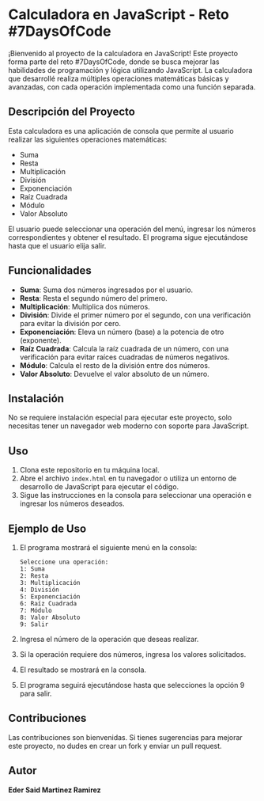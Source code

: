 # Calculadora en JavaScript - Reto #7DaysOfCode

¡Bienvenido al proyecto de la calculadora en JavaScript! Este proyecto forma parte del reto #7DaysOfCode, donde se busca mejorar las habilidades de programación y lógica utilizando JavaScript. La calculadora que desarrollé realiza múltiples operaciones matemáticas básicas y avanzadas, con cada operación implementada como una función separada.

## Descripción del Proyecto

Esta calculadora es una aplicación de consola que permite al usuario realizar las siguientes operaciones matemáticas:

- Suma
- Resta
- Multiplicación
- División
- Exponenciación
- Raíz Cuadrada
- Módulo
- Valor Absoluto

El usuario puede seleccionar una operación del menú, ingresar los números correspondientes y obtener el resultado. El programa sigue ejecutándose hasta que el usuario elija salir.

## Funcionalidades

- **Suma**: Suma dos números ingresados por el usuario.
- **Resta**: Resta el segundo número del primero.
- **Multiplicación**: Multiplica dos números.
- **División**: Divide el primer número por el segundo, con una verificación para evitar la división por cero.
- **Exponenciación**: Eleva un número (base) a la potencia de otro (exponente).
- **Raíz Cuadrada**: Calcula la raíz cuadrada de un número, con una verificación para evitar raíces cuadradas de números negativos.
- **Módulo**: Calcula el resto de la división entre dos números.
- **Valor Absoluto**: Devuelve el valor absoluto de un número.

## Instalación

No se requiere instalación especial para ejecutar este proyecto, solo necesitas tener un navegador web moderno con soporte para JavaScript.

## Uso

1. Clona este repositorio en tu máquina local.
2. Abre el archivo `index.html` en tu navegador o utiliza un entorno de desarrollo de JavaScript para ejecutar el código.
3. Sigue las instrucciones en la consola para seleccionar una operación e ingresar los números deseados.

## Ejemplo de Uso

1. El programa mostrará el siguiente menú en la consola:

    ```
    Seleccione una operación:
    1: Suma
    2: Resta
    3: Multiplicación
    4: División
    5: Exponenciación
    6: Raíz Cuadrada
    7: Módulo
    8: Valor Absoluto
    9: Salir
    ```

2. Ingresa el número de la operación que deseas realizar.

3. Si la operación requiere dos números, ingresa los valores solicitados.

4. El resultado se mostrará en la consola.

5. El programa seguirá ejecutándose hasta que selecciones la opción 9 para salir.

## Contribuciones

Las contribuciones son bienvenidas. Si tienes sugerencias para mejorar este proyecto, no dudes en crear un fork y enviar un pull request.

## Autor

**Eder Said Martinez Ramirez**
